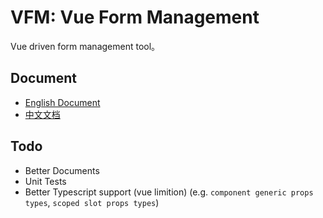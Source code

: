 # VFM: Vue Form Management

Vue driven form management tool。

## Document

- [English Document](https://ccqgithub.github.io/vfm)
- [中文文档](https://ccqgithub.github.io/vfm)

## Todo

- Better Documents
- Unit Tests
- Better Typescript support (vue limition) (e.g. `component generic props types`, `scoped slot props types`)